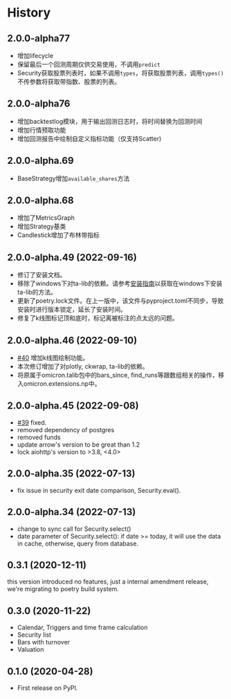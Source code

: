 # History

## 2.0.0-alpha77
* 增加lifecycle
* 保留最后一个回测周期仅供交易使用，不调用`predict`
* Security获取股票列表时，如果不调用`types`，将获取股票列表，调用`types()`不传参数将获取带指数、股票的列表。
## 2.0.0-alpha76
* 增加backtestlog模块，用于输出回测日志时，将时间替换为回测时间
* 增加行情预取功能
* 增加回测报告中绘制自定义指标功能（仅支持Scatter)
## 2.0.0-alpha.69
* BaseStrategy增加`available_shares`方法
## 2.0.0-alpha.68
* 增加了MetricsGraph
* 增加Strategy基类
* Candlestick增加了布林带指标
## 2.0.0-alpha.49 (2022-09-16)
* 修订了安装文档。
* 移除了windows下对ta-lib的依赖。请参考[安装指南](docs/installation.md)以获取在windows下安装ta-lib的方法。
* 更新了poetry.lock文件。在上一版中，该文件与pyproject.toml不同步，导致安装时进行版本锁定，延长了安装时间。
* 修复了k线图标记顶和底时，标记离被标注的点太远的问题。
## 2.0.0-alpha.46 (2022-09-10)
* [#40](https://github.com/zillionare/omicron/issues/40) 增加k线图绘制功能。
* 本次修订增加了对plotly, ckwrap, ta-lib的依赖。
* 将原属于omicron.talib包中的bars_since, find_runs等跟数组相关的操作，移入omicron.extensions.np中。
## 2.0.0-alpha.45 (2022-09-08)
* [#39](https://github.com/zillionare/omicron/issues/39) fixed.
* removed dependency of postgres
* removed funds
* update arrow's version to be great than 1.2
* lock aiohttp's version to >3.8, <4.0>
## 2.0.0-alpha.35 (2022-07-13)

* fix issue in security exit date comparison, Security.eval().

## 2.0.0-alpha.34 (2022-07-13)

* change to sync call for Security.select()
* date parameter of Security.select(): if date >= today, it will use the data in cache, otherwise, query from database.

## 0.3.1 (2020-12-11)

this version introduced no features, just a internal amendment release, we're migrating to poetry build system.

## 0.3.0 (2020-11-22)

* Calendar, Triggers and time frame calculation
* Security list
* Bars with turnover
* Valuation
## 0.1.0 (2020-04-28)


* First release on PyPI.
